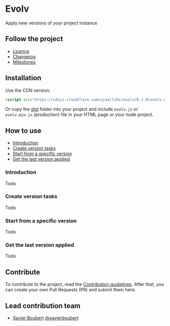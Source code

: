 # Evolv

Apply new versions of your project instance

## Follow the project

* [Licence](https://github.com/XavierBoubert/evolv/blob/master/LICENSE)
* [Changelog](https://github.com/XavierBoubert/evolv/blob/master/CHANGELOG.md)
* [Milestones](https://github.com/XavierBoubert/evolv/issues/milestones?state=open)

## Installation

Use the CDN version:
```HTML
<script src="https://cdnjs.cloudflare.com/ajax/libs/evolv/0.1.0/evolv.min.js"></script>
```

Or copy the [dist](https://github.com/XavierBoubert/evolv/tree/master/dist) folder into your project and include ```evolv.js``` or ```evolv.min.js``` (production) file in your HTML page or your node project.

## How to use

 - [Introduction](#introduction)
 - [Create version tasks](#create-version-tasks)
 - [Start from a specific version](#start-from-a-specific-version)
 - [Get the last version applied](#get-the-last-version-applied)

### Introduction

Todo

### Create version tasks

Todo

### Start from a specific version

Todo

### Get the last version applied

Todo

## Contribute

To contribute to the project, read the [Contribution guidelines](https://github.com/XavierBoubert/evolv/blob/master/CONTRIBUTING.md).
After that, you can create your own Pull Requests (PR) and submit them here.

## Lead contribution team

* [Xavier Boubert](http://xavierboubert.fr) [@xavierboubert](http://twitter.com/XavierBoubert)
